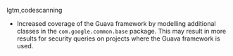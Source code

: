 lgtm,codescanning
* Increased coverage of the Guava framework by modelling additional classes in the `com.google.common.base` package. This may result in more results for security queries on projects where the Guava framework is used.
